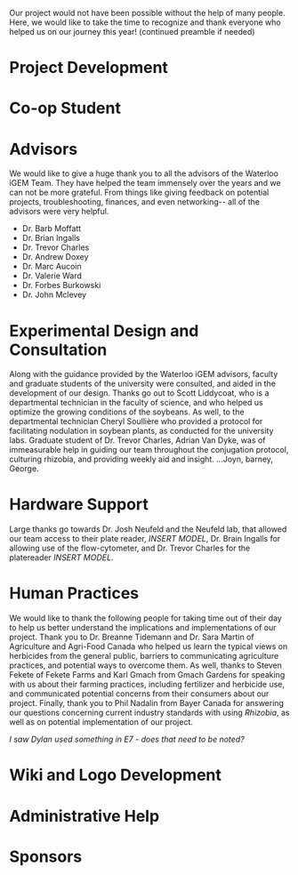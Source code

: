 Our project would not have been possible without the help of many people. Here, we would like to take the time to recognize and thank everyone who helped us on our journey this year! 
(continued preamble if needed)
# Project Development 
# Co-op Student 
# Advisors

We would like to give a huge thank you to all the advisors of the Waterloo iGEM Team. They have helped the team immensely over the years and we can not be more grateful. From things like giving feedback on potential projects, troubleshooting, finances, and even networking-- all of the advisors were very helpful.

* Dr. Barb Moffatt
* Dr. Brian Ingalls
* Dr. Trevor Charles
* Dr. Andrew Doxey
* Dr. Marc Aucoin
* Dr. Valerie Ward
* Dr. Forbes Burkowski
* Dr. John Mclevey

# Experimental Design and Consultation
Along with the guidance provided by the Waterloo iGEM advisors, faculty and graduate students of the university were consulted, and aided in the development of our design. Thanks go out to Scott Liddycoat, who is a departmental technician in the faculty of science, and who helped us optimize the growing conditions of the soybeans. As well, to the departmental technician Cheryl Soullière who provided a protocol for facilitating nodulation in soybean plants, as conducted for the university labs. 
  Graduate student of Dr. Trevor Charles, Adrian Van Dyke, was of immeasurable help in guiding our team throughout the conjugation protocol, culturing rhizobia, and providing weekly aid and insight. 
   ...Joyn, barney, George. 
   
# Hardware Support 
Large thanks go towards Dr. Josh Neufeld and the Neufeld lab, that allowed our team access to their plate reader, *INSERT MODEL*, Dr. Brain Ingalls for allowing use of the flow-cytometer, and Dr. Trevor Charles for the platereader *INSERT MODEL*. 

# Human Practices
We would like to thank the following people for taking time out of their day to help us better understand the implications and implementations of our project. Thank you to Dr. Breanne Tidemann and Dr. Sara Martin of Agriculture and Agri-Food Canada who helped us learn the typical views on herbicides from the general public, barriers to communicating agriculture practices, and potential ways to overcome them. As well, thanks to Steven Fekete of Fekete Farms and Karl Gmach from Gmach Gardens for speaking with us about their farming practices, including fertilizer and herbicide use, and communicated potential concerns from their consumers about our project. Finally, thank you to Phil Nadalin from Bayer Canada for answering our questions concerning current industry standards with using *Rhizobia*, as well as on potential implementation of our project.

*I saw Dylan used something in E7 - does that need to be noted?* 
# Wiki and Logo Development
# Administrative Help
# Sponsors
